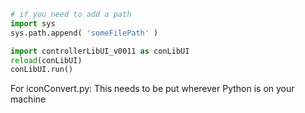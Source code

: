 ```python
# if you need to add a path
import sys 
sys.path.append( 'someFilePath' )

import controllerLibUI_v0011 as conLibUI
reload(conLibUI)
conLibUI.run()
```
For iconConvert.py:
This needs to be put wherever Python is on your machine
